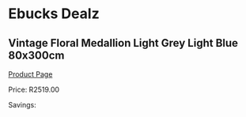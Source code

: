 
# Ebucks Dealz
## Vintage Floral Medallion Light Grey Light Blue 80x300cm
[Product Page](https://www.ebucks.com/web/shop/productSelected.do?prodId=1210557624&catId=1209942441)

Price: R2519.00

Savings: 


	
